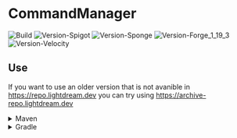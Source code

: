 # CommandManager

![Build](https://github.com/L1ghtDream/CommandManager/actions/workflows/build.yml/badge.svg)
![Version-Spigot](https://img.shields.io/badge/Version%20Spigot-3.3.0-red.svg)
![Version-Sponge](https://img.shields.io/badge/Version%20Sponge-2.3.0-red.svg)
![Version-Forge_1_19_3](https://img.shields.io/badge/Version%20Forge%201.19.3-2.3.0-red.svg)
![Version-Velocity](https://img.shields.io/badge/Version%20Velocity-2.3.0-red.svg)

## Use

If you want to use an older version that is not avanible in https://repo.lightdream.dev you can try using https://archive-repo.lightdream.dev

<details>
  <summary>Maven</summary><blockquote>
  <details><summary>repo.lightdream.dev</summary>

```xml
<repositories>
    <repository>
        <id>lightdream-repo</id>
        <url>https://repo.lightdream.dev/</url>
    </repository>
</repositories>
```

```xml
<dependenies>
    <dependency>
        <groupId>dev.lightdream</groupId>
        <artifactId>command-manager-spigot</artifactId>
        <version>3.3.0</version>
    </dependency>
    <dependency>
        <groupId>dev.lightdream</groupId>
        <artifactId>command-manager-sponge</artifactId>
        <version>2.3.0</version>
    </dependency>
    <dependency>
        <groupId>dev.lightdream</groupId>
        <artifactId>command-manager-forge-1-19-3</artifactId>
        <version>2.3.0</version>
    </dependency>
    <dependency>
        <groupId>dev.lightdream</groupId>
        <artifactId>command-manager-velocity</artifactId>
        <version>2.3.0</version>
    </dependency>
</dependenies>
```

  </details>

  <details><summary  style="padding-left:25px">jitpack.io</summary>

```xml
<repositories>
    <repository>
        <id>jitpack.io</id>
        <url>https://jitpack.io</url>
    </repository>
</repositories>
```

```xml
<dependencies>
    <dependency>
        <groupId>com.github.L1ghtDream</groupId>
        <artifactId>command-manager-spigot</artifactId>
        <version>3.3.0</version>
    </dependency>
    <dependency>
        <groupId>com.github.L1ghtDream</groupId>
        <artifactId>command-manager-sponge</artifactId>
        <version>2.3.0</version>
    </dependency>
    <dependency>
        <groupId>com.github.L1ghtDream</groupId>
        <artifactId>command-manager-forge-1-19-3</artifactId>
        <version>2.3.0</version>
    </dependency>
    <dependency>
        <groupId>com.github.L1ghtDream</groupId>
        <artifactId>command-manager-velocity</artifactId>
        <version>2.3.0</version>
    </dependency>
</dependencies>
```

</blockquote></details>

</details>

<details><summary>Gradle</summary><blockquote>

  <details><summary>Groovy</summary><blockquote>

  <details><summary>repo.lightdream.dev</summary>

```groovy
repositories {
    maven("https://repo.lightdream.dev/")
}
```

```groovy
dependencies {
    implementation "dev.lightdream:command-manager-spigot:3.3.0"
    implementation "dev.lightdream:command-manager-sponge:2.3.0"
    implementation "dev.lightdream:command-manager-forge-1-19-3:2.3.0"
    implementation "dev.lightdream:command-manager-velocity:2.3.0"
}
```
  </details>

  <details><summary>jitpack.io</summary>

```groovy
repositories {
    maven { url "https://jitpack.io" }
}
```

```groovy
dependencies {
    implementation "com.github.L1ghtDream:command-manager-spigot:3.3.0"
    implementation "com.github.L1ghtDream:command-manager-sponge:2.3.0"
    implementation "com.github.L1ghtDream:command-manager-forge-1-19-3:2.3.0"
    implementation "com.github.L1ghtDream:command-manager-velocity:2.3.0"
}
```
  </details>
</blockquote></details>

  <details>
    <summary>Kotlin</summary><blockquote>

  <details>
<summary>repo.lightdream.dev</summary>

```groovy
repositories {
    maven { url "https://repo.lightdream.dev/" }
}
```

```groovy
dependencies {
    implementation("dev.lightdream:command-manager-spigot:3.3.0")
    implementation("dev.lightdream:command-manager-sponge:2.3.0")
    implementation("dev.lightdream:command-manager-forge-1-19-3:2.3.0")
    implementation("dev.lightdream:command-manager-velocity:2.3.0")
}
```
  </details>
  <details>
  <summary style="padding-left:50px">jitpack.io</summary>

```kotlin
repositories {
    maven("https://jitpack.io")
}
```

```kotlin
dependencies {
    implementation("com.github.L1ghtDream:command-manager-spigot:3.3.0")
    implementation("com.github.L1ghtDream:command-manager-sponge:2.3.0")
    implementation("com.github.L1ghtDream:command-manager-forge-1-19-3:2.3.0")
    implementation("com.github.L1ghtDream:command-manager-velocity:2.3.0")
}
```



</details>

  </blockquote></details>

</blockquote></details>




